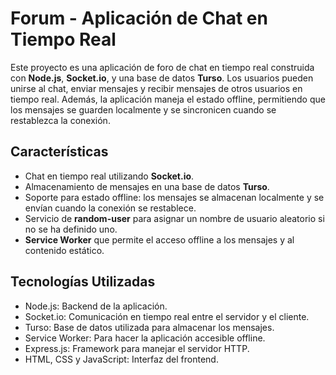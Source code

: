 # Forum - Aplicación de Chat en Tiempo Real

Este proyecto es una aplicación de foro de chat en tiempo real construida con **Node.js**, **Socket.io**, y una base de datos **Turso**. Los usuarios pueden unirse al chat, enviar mensajes y recibir mensajes de otros usuarios en tiempo real. Además, la aplicación maneja el estado offline, permitiendo que los mensajes se guarden localmente y se sincronicen cuando se restablezca la conexión.

## Características

- Chat en tiempo real utilizando **Socket.io**.
- Almacenamiento de mensajes en una base de datos **Turso**.
- Soporte para estado offline: los mensajes se almacenan localmente y se envían cuando la conexión se restablece.
- Servicio de **random-user** para asignar un nombre de usuario aleatorio si no se ha definido uno.
- **Service Worker** que permite el acceso offline a los mensajes y al contenido estático.

## Tecnologías Utilizadas

- Node.js: Backend de la aplicación.
- Socket.io: Comunicación en tiempo real entre el servidor y el cliente.
- Turso: Base de datos utilizada para almacenar los mensajes.
- Service Worker: Para hacer la aplicación accesible offline.
- Express.js: Framework para manejar el servidor HTTP.
- HTML, CSS y JavaScript: Interfaz del frontend.